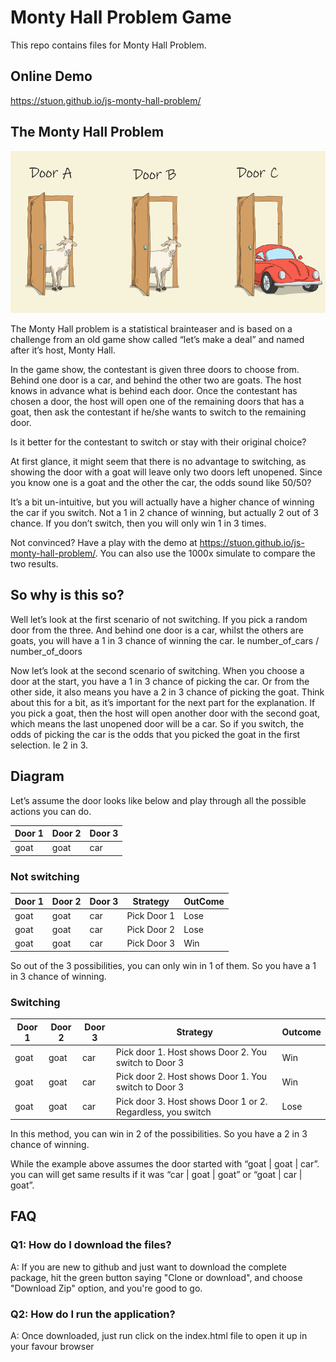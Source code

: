 # Monty Hall Problem Game

This repo contains files for Monty Hall Problem.

## Online Demo

https://stuon.github.io/js-monty-hall-problem/

## The Monty Hall Problem

![Alt text](./images/example.PNG)

The Monty Hall problem is a statistical brainteaser and is based on a challenge from an old game show called “let’s make a deal” and named after it’s host, Monty Hall.

In the game show, the contestant is given three doors to choose from. Behind one door is a car, and behind the other two are goats. The host knows in advance what is behind each door. Once the contestant has chosen a door, the host will open one of the remaining doors that has a goat, then ask the contestant if he/she wants to switch to the remaining door.

Is it better for the contestant to switch or stay with their original choice?

At first glance, it might seem that there is no advantage to switching, as showing the door with a goat will leave only two doors left unopened. Since you know one is a goat and the other the car, the odds sound like 50/50?

It’s a bit un-intuitive, but you will actually have a higher chance of winning the car if you switch. Not a 1 in 2 chance of winning, but actually 2 out of 3 chance. If you don’t switch, then you will only win 1 in 3 times.

Not convinced? Have a play with the demo at https://stuon.github.io/js-monty-hall-problem/. You can also use the 1000x simulate to compare the two results.

## So why is this so?

Well let’s look at the first scenario of not switching. If you pick a random door from the three. And behind one door is a car, whilst the others are goats, you will have a 1 in 3 chance of winning the car. Ie number_of_cars / number_of_doors

Now let’s look at the second scenario of switching. When you choose a door at the start, you have a 1 in 3 chance of picking the car. Or from the other side, it also means you have a 2 in 3 chance of picking the goat. Think about this for a bit, as it’s important for the next part for the explanation. If you pick a goat, then the host will open another door with the second goat, which means the last unopened door will be a car. So if you switch, the odds of picking the car is the odds that you picked the goat in the first selection. Ie 2 in 3.

## Diagram

Let’s assume the door looks like below and play through all the possible actions you can do.

| Door 1 | Door 2 | Door 3 |
| ------ | ------ | ------ |
| goat   | goat   | car    |

### Not switching

| Door 1 | Door 2 | Door 3 | Strategy    | OutCome |
| ------ | ------ | ------ | ----------- | ------- |
| goat   | goat   | car    | Pick Door 1 | Lose    |
| goat   | goat   | car    | Pick Door 2 | Lose    |
| goat   | goat   | car    | Pick Door 3 | Win     |

So out of the 3 possibilities, you can only win in 1 of them. So you have a 1 in 3 chance of winning.

### Switching

| Door 1 | Door 2 | Door 3 | Strategy                                                    | Outcome |
| ------ | ------ | ------ | ----------------------------------------------------------- | ------- |
| goat   | goat   | car    | Pick door 1. Host shows Door 2. You switch to Door 3        | Win     |
| goat   | goat   | car    | Pick door 2. Host shows Door 1. You switch to Door 3        | Win     |
| goat   | goat   | car    | Pick door 3. Host shows Door 1 or 2. Regardless, you switch | Lose    |

In this method, you can win in 2 of the possibilities. So you have a 2 in 3 chance of winning.

While the example above assumes the door started with “goat | goat | car”.
you can will get same results if it was “car | goat | goat” or “goat | car | goat”.

## FAQ

### Q1: How do I download the files?

A: If you are new to github and just want to download the complete package, hit the green button saying "Clone or download", and choose "Download Zip" option, and you're good to go.

### Q2: How do I run the application?

A: Once downloaded, just run click on the index.html file to open it up in your favour browser

